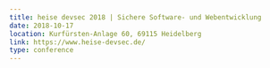```yaml
---
title: heise devsec 2018 | Sichere Software- und Webentwicklung
date: 2018-10-17
location: Kurfürsten-Anlage 60, 69115 Heidelberg
link: https://www.heise-devsec.de/
type: conference
---
```

